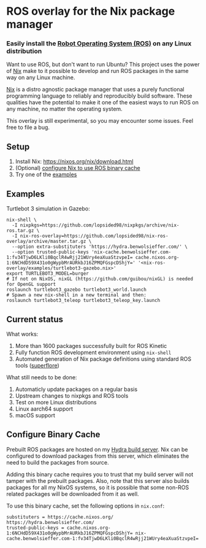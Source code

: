 # ROS overlay for the Nix package manager

### Easily install the [Robot Operating System (ROS)](http://www.ros.org/) on any Linux distribution

Want to use ROS, but don't want to run Ubuntu? This project uses the power of [Nix](https://nixos.org/nix/) make to it possible to develop and run ROS packages in the same way on any Linux machine.

[Nix](https://nixos.org/nix/) is a distro agnostic package manager that uses a purely functional programming language to reliably and reproducibly build software. These qualities have the potential to make it one of the easiest ways to run ROS on any machine, no matter the operating system.

<aside class="info">
This overlay is still experimental, so you may encounter some issues. Feel free to file a bug.
</aside>

## Setup

1. Install Nix: https://nixos.org/nix/download.html
2. (Optional) [configure Nix to use ROS binary cache](#configure-binary-cache)
3. Try one of the [examples](#examples)

## Examples

Turtlebot 3 simulation in Gazebo:
```
nix-shell \
  -I nixpkgs=https://github.com/lopsided98/nixpkgs/archive/nix-ros.tar.gz \
  -I nix-ros-overlay=https://github.com/lopsided98/nix-ros-overlay/archive/master.tar.gz \
  --option extra-substituters 'https://hydra.benwolsieffer.com/' \
  --option trusted-public-keys 'nix-cache.benwolsieffer.com-1:fv34TjwD6LKli0BqclR4wRjj21WUry4eaXuaStzvpeI= cache.nixos.org-1:6NCHdD59X431o0gWypbMrAURkbJ16ZPMQFGspcDShjY=' '<nix-ros-overlay/examples/turtlebot3-gazebo.nix>'
export TURTLEBOT3_MODEL=burger
# If not on NixOS, nixGL (https://github.com/guibou/nixGL) is needed for OpenGL support
roslaunch turtlebot3_gazebo turtlebot3_world.launch
# Spawn a new nix-shell in a new terminal and then:
roslaunch turtlebot3_teleop turtlebot3_teleop_key.launch
```

## Current status

What works:
1. More than 1600 packages successfully built for ROS Kinetic
2. Fully function ROS development environment using `nix-shell`
3. Automated generation of Nix package definitions using standard ROS tools ([superflore](https://github.com/lopsided98/superflore))

What still needs to be done:
1. Automaticly update packages on a regular basis
2. Upstream changes to nixpkgs and ROS tools
3. Test on more Linux distributions
3. Linux aarch64 support
4. macOS support

## Configure Binary Cache

Prebuilt ROS packages are hosted on my [Hydra build server](https://hydra.benwolsieffer.com/project/ros). Nix can be configured to download packages from this server, which eliminates the need to build the packages from source.

<aside class="warning">
Adding this binary cache requires you to trust that my build server will not tamper with the prebuilt packages. Also, note that this server also builds packages for all my NixOS systems, so it is possible that some non-ROS related packages will be downloaded from it as well.
</aside>

To use this binary cache, set the following options in `nix.conf`:
```
substituters = https://cache.nixos.org/ https://hydra.benwolsieffer.com/
trusted-public-keys = cache.nixos.org-1:6NCHdD59X431o0gWypbMrAURkbJ16ZPMQFGspcDShjY= nix-cache.benwolsieffer.com-1:fv34TjwD6LKli0BqclR4wRjj21WUry4eaXuaStzvpeI=
```